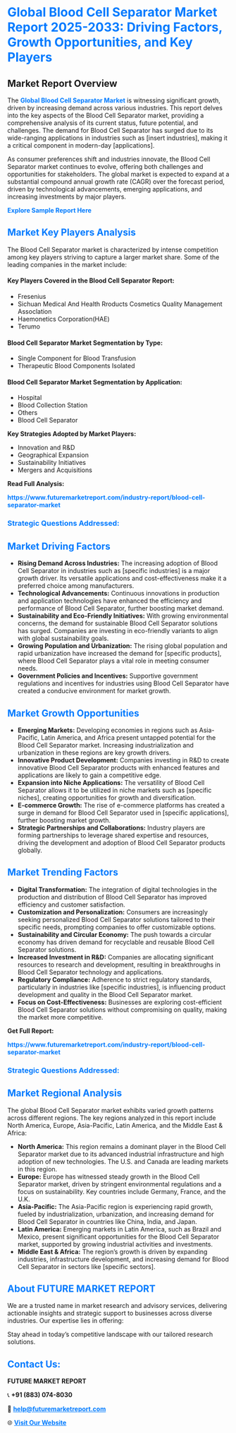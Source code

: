 <h1 style="color: #007BFF;">Global Blood Cell Separator Market Report 2025-2033: Driving Factors, Growth Opportunities, and Key Players</h1>

<section id="overview">
<h2>Market Report Overview</h2>
<p>The <a href="https://www.futuremarketreport.com/industry-report/blood-cell-separator-market" style="color: #007BFF; text-decoration: none;"><strong>Global Blood Cell Separator Market</strong></a> is witnessing significant growth, driven by increasing demand across various industries. This report delves into the key aspects of the Blood Cell Separator market, providing a comprehensive analysis of its current status, future potential, and challenges. The demand for Blood Cell Separator has surged due to its wide-ranging applications in industries such as [insert industries], making it a critical component in modern-day [applications].</p>
<p>As consumer preferences shift and industries innovate, the Blood Cell Separator market continues to evolve, offering both challenges and opportunities for stakeholders. The global market is expected to expand at a substantial compound annual growth rate (CAGR) over the forecast period, driven by technological advancements, emerging applications, and increasing investments by major players.</p>
</section>

<section id="overview">
<p><a href="https://www.futuremarketreport.com/request-sample/reportId=121990" style="color: #007BFF; text-decoration: none;"><strong>Explore Sample Report Here</strong></a></p>
</section>

<section id="key-players">
<h2 style="color: #007BFF;">Market Key Players Analysis</h2>
<p>The Blood Cell Separator market is characterized by intense competition among key players striving to capture a larger market share. Some of the leading companies in the market include:</p>
<h4>Key Players Covered in the Blood Cell Separator Report:</h4>
<ul><li>Fresenius</li><li>Sichuan Medical And Health Rroducts Cosmetics Quality Management Assoclation</li><li>Haemonetics Corporation(HAE)</li><li>Terumo</li></ul>
<h4>Blood Cell Separator Market Segmentation by Type:</h4>
<ul><li>Single Component for Blood Transfusion</li><li>Therapeutic Blood Components Isolated</li></ul>

<h4>Blood Cell Separator Market Segmentation by Application:</h4>
<ul><li>Hospital</li><li>Blood Collection Station</li><li>Others</li><li>Blood Cell Separator</li></ul>
<p><strong>Key Strategies Adopted by Market Players:</strong></p>
<ul>
<li>Innovation and R&D</li>
<li>Geographical Expansion</li>
<li>Sustainability Initiatives</li>
<li>Mergers and Acquisitions</li>
</ul>
</section>

<section>
<p><strong>Read Full Analysis: </strong></p><a href="https://www.futuremarketreport.com/industry-report/blood-cell-separator-market" style="color: #007BFF; text-decoration: none;"><strong>https://www.futuremarketreport.com/industry-report/blood-cell-separator-market</strong></a>
<h3 style="color: #007BFF;">Strategic Questions Addressed:</h3>
</section>

<section id="driving-factors">
<h2 style="color: #007BFF;">Market Driving Factors</h2>
<ul>
<li><strong>Rising Demand Across Industries:</strong> The increasing adoption of Blood Cell Separator in industries such as [specific industries] is a major growth driver. Its versatile applications and cost-effectiveness make it a preferred choice among manufacturers.</li>
<li><strong>Technological Advancements:</strong> Continuous innovations in production and application technologies have enhanced the efficiency and performance of Blood Cell Separator, further boosting market demand.</li>
<li><strong>Sustainability and Eco-Friendly Initiatives:</strong> With growing environmental concerns, the demand for sustainable Blood Cell Separator solutions has surged. Companies are investing in eco-friendly variants to align with global sustainability goals.</li>
<li><strong>Growing Population and Urbanization:</strong> The rising global population and rapid urbanization have increased the demand for [specific products], where Blood Cell Separator plays a vital role in meeting consumer needs.</li>
<li><strong>Government Policies and Incentives:</strong> Supportive government regulations and incentives for industries using Blood Cell Separator have created a conducive environment for market growth.</li>
</ul>
</section>

<section id="growth-opportunities">
<h2 style="color: #007BFF;">Market Growth Opportunities</h2>
<ul>
<li><strong>Emerging Markets:</strong> Developing economies in regions such as Asia-Pacific, Latin America, and Africa present untapped potential for the Blood Cell Separator market. Increasing industrialization and urbanization in these regions are key growth drivers.</li>
<li><strong>Innovative Product Development:</strong> Companies investing in R&D to create innovative Blood Cell Separator products with enhanced features and applications are likely to gain a competitive edge.</li>
<li><strong>Expansion into Niche Applications:</strong> The versatility of Blood Cell Separator allows it to be utilized in niche markets such as [specific niches], creating opportunities for growth and diversification.</li>
<li><strong>E-commerce Growth:</strong> The rise of e-commerce platforms has created a surge in demand for Blood Cell Separator used in [specific applications], further boosting market growth.</li>
<li><strong>Strategic Partnerships and Collaborations:</strong> Industry players are forming partnerships to leverage shared expertise and resources, driving the development and adoption of Blood Cell Separator products globally.</li>
</ul>
</section>

<section id="trending-factors">
<h2 style="color: #007BFF;">Market Trending Factors</h2>
<ul>
<li><strong>Digital Transformation:</strong> The integration of digital technologies in the production and distribution of Blood Cell Separator has improved efficiency and customer satisfaction.</li>
<li><strong>Customization and Personalization:</strong> Consumers are increasingly seeking personalized Blood Cell Separator solutions tailored to their specific needs, prompting companies to offer customizable options.</li>
<li><strong>Sustainability and Circular Economy:</strong> The push towards a circular economy has driven demand for recyclable and reusable Blood Cell Separator solutions.</li>
<li><strong>Increased Investment in R&D:</strong> Companies are allocating significant resources to research and development, resulting in breakthroughs in Blood Cell Separator technology and applications.</li>
<li><strong>Regulatory Compliance:</strong> Adherence to strict regulatory standards, particularly in industries like [specific industries], is influencing product development and quality in the Blood Cell Separator market.</li>
<li><strong>Focus on Cost-Effectiveness:</strong> Businesses are exploring cost-efficient Blood Cell Separator solutions without compromising on quality, making the market more competitive.</li>
</ul>
</section>

<section>
<p><strong>Get Full Report: </strong></p><a href="https://www.futuremarketreport.com/industry-report/blood-cell-separator-market" style="color: #007BFF; text-decoration: none;"><strong>https://www.futuremarketreport.com/industry-report/blood-cell-separator-market</strong></a>
<h3 style="color: #007BFF;">Strategic Questions Addressed:</h3>
</section>


<section id="regional-analysis">
<h2 style="color: #007BFF;">Market Regional Analysis</h2>
<p>The global Blood Cell Separator market exhibits varied growth patterns across different regions. The key regions analyzed in this report include North America, Europe, Asia-Pacific, Latin America, and the Middle East & Africa:</p>
<ul>
<li><strong>North America:</strong> This region remains a dominant player in the Blood Cell Separator market due to its advanced industrial infrastructure and high adoption of new technologies. The U.S. and Canada are leading markets in this region.</li>
<li><strong>Europe:</strong> Europe has witnessed steady growth in the Blood Cell Separator market, driven by stringent environmental regulations and a focus on sustainability. Key countries include Germany, France, and the U.K.</li>
<li><strong>Asia-Pacific:</strong> The Asia-Pacific region is experiencing rapid growth, fueled by industrialization, urbanization, and increasing demand for Blood Cell Separator in countries like China, India, and Japan.</li>
<li><strong>Latin America:</strong> Emerging markets in Latin America, such as Brazil and Mexico, present significant opportunities for the Blood Cell Separator market, supported by growing industrial activities and investments.</li>
<li><strong>Middle East & Africa:</strong> The region’s growth is driven by expanding industries, infrastructure development, and increasing demand for Blood Cell Separator in sectors like [specific sectors].</li>
</ul>
</section>

<footer>
<h2 style="color: #007BFF;">About FUTURE MARKET REPORT</h2>
<p>We are a trusted name in market research and advisory services, delivering actionable insights and strategic support to businesses across diverse industries. Our expertise lies in offering:</p>

<p>Stay ahead in today’s competitive landscape with our tailored research solutions.</p>

<h2 style="color: #007BFF;">Contact Us:</h2>
<p><strong>FUTURE MARKET REPORT</strong></p>
<p>📞 <strong>+91 (883) 074-8030</strong></p>
<p>📧 <strong><a href="mailto:help@futuremarketreport.com" style="color: #007BFF;">help@futuremarketreport.com</a></strong></p>
<p>🌐 <strong><a href="https://www.futuremarketreport.com/" style="color: #007BFF;">Visit Our Website</a></strong></p>
</footer>